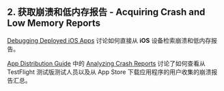 ## 2. 获取崩溃和低内存报告 - Acquiring Crash and Low Memory Reports
[Debugging Deployed iOS Apps](https://developer.apple.com/library/ios/#qa/qa1747/_index.html) 讨论如何直接从 **iOS** 设备检索崩溃和低内存报告。

[App Distribution Guide](https://developer.apple.com/library/ios/documentation/IDEs/Conceptual/AppDistributionGuide/Introduction/Introduction.html) 中的 [Analyzing Crash Reports](https://developer.apple.com/library/ios/documentation/IDEs/Conceptual/AppDistributionGuide/AnalyzingCrashReports/AnalyzingCrashReports.html) 讨论了如何查看从 TestFlight 测试版测试人员以及从 App Store 下载应用程序的用户收集的崩溃报告汇总。
